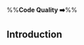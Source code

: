 <link rel="stylesheet" href="{{baseUrl}}/css/textbook.css">

<div class="website-content">

%%**Code Quality :arrow_right:**%%

## Introduction

<div id="main">

<include src="basic/embed.md" />

</div>

</div>
